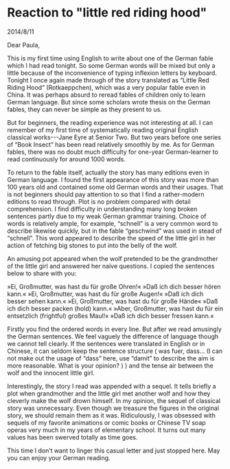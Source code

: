 # Reaction to "little red riding hood"
2014/8/11

Dear Paula,

This is my first time using English to write about one of the German fable which I had read tonight. So some German words will be mixed but only a little because of the inconvenience of typing inflexion letters by keyboard. 
Tonight I once again made through of the story translated as “Little Red Riding Hood” (Rotkaeppchen), which was a very popular fable even in China. It was perhaps absurd to reread fables of children only to learn German language. But since some scholars wrote thesis on the German fables, they can never be simple as they present to us.

But for beginners, the reading experience was not interesting at all. I can remember of my first time of systematically reading original English classical works---Jane Eyre at Senior Two. But two years before one series of “Book Insect” has been read relatively smoothly by me. As for German fables, there was no doubt much difficulty for one-year German-learner to read continuously for around 1000 words.

To return to the fable itself, actually the story has many editions even in German language. I found the first appearance of this story was more than 100 years old and contained some old German words and their usages. That is not beginners should pay attention to so that I find a rather-modern editions to read through. Plot is no problem compared with detail comprehension. I find difficulty in understanding many long broken sentences partly due to my weak German grammar training. Choice of words is relatively ample, for example, “schnell” is a very common word to describe likewise quickly, but in the fable “geschwind” was used in stead of “schnell”. This word appeared to describe the speed of the little girl in her action of fetching big stones to put into the belly of the wolf.

An amusing pot appeared when the wolf pretended to be the grandmother of the little girl and answered her naïve questions. I copied the sentences below to share with you:

»Ei, Großmutter, was hast du für große Ohren!« »Daß ich dich besser hören kann.« »Ei, Großmutter, was hast du für große Augen!« »Daß ich dich besser sehen kann.« »Ei, Großmutter, was hast du für große Hände« »Daß ich dich besser packen (hold) kann.« »Aber, Großmutter, was hast du für ein entsetzlich (frightful) großes Maul!« »Daß ich dich besser fressen kann.«

Firstly you find the ordered words in every line. But after we read amusingly the German sentences. We feel vaguely the difference of language though we cannot tell clearly. If the sentences were translated in English or in Chinese, it can seldom keep the sentence structure ( was fuer, dass… (I can not make out the usage of “dass” here, use “damit” to describe the aim is more reasonable. What is your opinion? ) ) and the tense air between the wolf and the innocent little girl.

Interestingly, the story I read was appended with a sequel. It tells briefly a plot when grandmother and the little girl met another wolf and how they cleverly make the wolf drown himself. In my opinion, the sequel of classical story was unnecessary. Even though we treasure the figures in the original story, we should remain them as it was. Ridiculously, I was obsessed with sequels of my favorite animations or comic books or Chinese TV soap operas very much in my years of elementary school. It turns out many values has been swerved totally as time goes.

This time I don’t want to linger this casual letter and just stopped here.
May you can enjoy your German reading.
  
